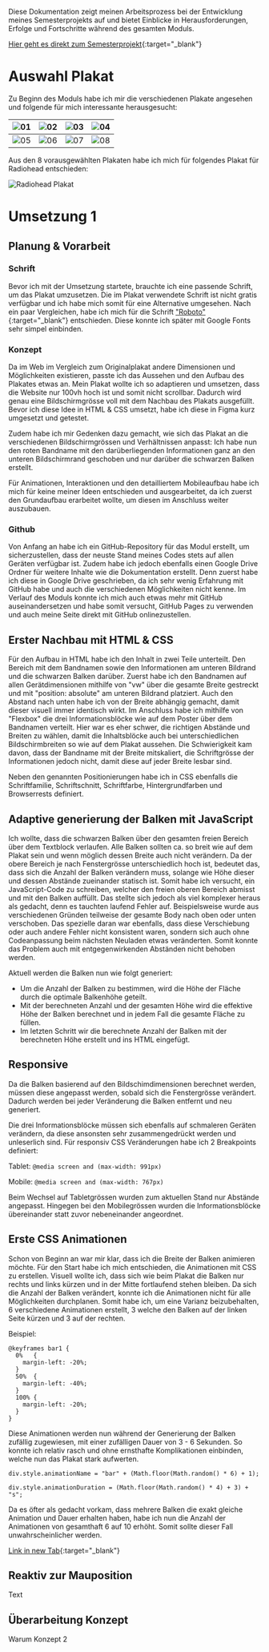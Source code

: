 Diese Dokumentation zeigt meinen Arbeitsprozess bei der Entwicklung meines Semesterprojekts auf und bietet Einblicke in Herausforderungen, Erfolge und Fortschritte während des gesamten Moduls.

[Hier geht es direkt zum Semesterprojekt](radiohead/){:target="_blank"}

# Auswahl Plakat
Zu Beginn des Moduls habe ich mir die verschiedenen Plakate angesehen und folgende für mich interessante herausgesucht:

![01](doku/posters/radiohead.jpeg) | ![02](doku/posters/02.jpg) | ![03](doku/posters/03.jpeg) | ![04](doku/posters/04.jpeg)
------------ | ------------- | ------------- | -------------
![05](doku/posters/05.png) | ![06](doku/posters/06.png) | ![07](doku/posters/07.jpeg) | ![08](doku/posters/08.jpeg)

Aus den 8 vorausgewählten Plakaten habe ich mich für folgendes Plakat für Radiohead entschieden:

![Radiohead Plakat](doku/posters/radiohead.jpeg)

# Umsetzung 1
## Planung & Vorarbeit
### Schrift
Bevor ich mit der Umsetzung startete, brauchte ich eine passende Schrift, um das Plakat umzusetzen. Die im Plakat verwendete Schrift ist nicht gratis verfügbar und ich habe mich somit für eine Alternative umgesehen. Nach ein paar Vergleichen, habe ich mich für die Schrift ["Roboto"](https://fonts.google.com/specimen/Roboto){:target="_blank"} entschieden. Diese konnte ich später mit Google Fonts sehr simpel einbinden.

### Konzept
Da im Web im Vergleich zum Originalplakat andere Dimensionen und Möglichkeiten existieren, passte ich das Aussehen und den Aufbau des Plakates etwas an. Mein Plakat wollte ich so adaptieren und umsetzen, dass die Website nur 100vh hoch ist und somit nicht scrollbar. Dadurch wird genau eine Bildschirmgrösse voll mit dem Nachbau des Plakats ausgefüllt. Bevor ich diese Idee in HTML & CSS umsetzt, habe ich diese in Figma kurz umgesetzt und getestet.

Zudem habe ich mir Gedenken dazu gemacht, wie sich das Plakat an die verschiedenen Bildschirmgrössen und Verhältnissen anpasst: Ich habe nun den roten Bandname mit den darüberliegenden Informationen ganz an den unteren Bildschirmrand geschoben und nur darüber die schwarzen Balken erstellt.

Für Animationen, Interaktionen und den detailliertem Mobileaufbau habe ich mich für keine meiner Ideen entschieden und ausgearbeitet, da ich zuerst den Grundaufbau erarbeitet wollte, um diesen im Anschluss weiter auszubauen.

### Github
Von Anfang an habe ich ein GitHub-Repository für das Modul erstellt, um sicherzustellen, dass der neuste Stand meines Codes stets auf allen Geräten verfügbar ist. Zudem habe ich jedoch ebenfalls einen Google Drive Ordner für weitere Inhalte wie die Dokumentation erstellt. Denn zuerst habe ich diese in Google Drive geschrieben, da ich sehr wenig Erfahrung mit GitHub habe und auch die verschiedenen Möglichkeiten nicht kenne. Im Verlauf des Moduls konnte ich mich auch etwas mehr mit GitHub auseinandersetzen und habe somit versucht, GitHub Pages zu verwenden und auch meine Seite direkt mit GitHub onlinezustellen.

## Erster Nachbau mit HTML & CSS
Für den Aufbau in HTML habe ich den Inhalt in zwei Teile unterteilt. Den Bereich mit dem Bandnamen sowie den Informationen am unteren Bildrand und die schwarzen Balken darüber. Zuerst habe ich den Bandnamen auf allen Gerätdimensionen mithilfe von "vw" über die gesamte Breite gestreckt und mit "position: absolute" am unteren Bildrand platziert. Auch den Abstand nach unten habe ich von der Breite abhängig gemacht, damit dieser visuell immer identisch wirkt. Im Anschluss habe ich mithilfe von "Flexbox" die drei Informationsblöcke wie auf dem Poster über dem Bandnamen verteilt. Hier war es eher schwer, die richtigen Abstände und Breiten zu wählen, damit die Inhaltsblöcke auch bei unterschiedlichen Bildschirmbreiten so wie auf dem Plakat aussehen. Die Schwierigkeit kam davon, dass der Bandname mit der Breite mitskaliert, die Schriftgrösse der Informationen jedoch nicht, damit diese auf jeder Breite lesbar sind.

Neben den genannten Positionierungen habe ich in CSS ebenfalls die Schriftfamilie, Schriftschnitt, Schriftfarbe, Hintergrundfarben und Browserrests definiert.

## Adaptive generierung der Balken mit JavaScript
Ich wollte, dass die schwarzen Balken über den gesamten freien Bereich über dem Textblock verlaufen. Alle Balken sollten ca. so breit wie auf dem Plakat sein und wenn möglich dessen Breite auch nicht verändern. Da der obere Bereich je nach Fenstergrösse unterschiedlich hoch ist, bedeutet das, dass sich die Anzahl der Balken verändern muss, solange wie Höhe dieser und dessen Abstände zueinander statisch ist. Somit habe ich versucht, ein JavaScript-Code zu schreiben, welcher den freien oberen Bereich abmisst und mit den Balken auffüllt. Das stellte sich jedoch als viel komplexer heraus als gedacht, denn es tauchten laufend Fehler auf. Beispielsweise wurde aus verschiedenen Gründen teilweise der gesamte Body nach oben oder unten verschoben. Das spezielle daran war ebenfalls, dass diese Verschiebung oder auch andere Fehler nicht konsistent waren, sondern sich auch ohne Codeanpassung beim nächsten Neuladen etwas veränderten. Somit konnte das Problem auch mit entgegenwirkenden Abständen nicht behoben werden.

Aktuell werden die Balken nun wie folgt generiert:
- Um die Anzahl der Balken zu bestimmen, wird die Höhe der Fläche durch die optimale Balkenhöhe geteilt.
- Mit der berechneten Anzahl und der gesamten Höhe wird die effektive Höhe der Balken berechnet und in jedem Fall die gesamte Fläche zu füllen.
- Im letzten Schritt wir die berechnete Anzahl der Balken mit der berechneten Höhe erstellt und ins HTML eingefügt.

## Responsive
Da die Balken basierend auf den Bildschimdimensionen berechnet werden, müssen diese angepasst werden, sobald sich die Fenstergrösse verändert. Dadurch werden bei jeder Veränderung die Balken entfernt und neu generiert.

Die drei Informationsblöcke müssen sich ebenfalls auf schmaleren Geräten verändern, da diese ansonsten sehr zusammengedrückt werden und unleserlich sind. Für responsiv CSS Veränderungen habe ich 2 Breakpoints definiert:

Tablet:
`@media screen and (max-width: 991px)`

Mobile:
`@media screen and (max-width: 767px)`

Beim Wechsel auf Tabletgrössen wurden zum aktuellen Stand nur Abstände angepasst. Hingegen bei den Mobilegrössen wurden die Informationsblöcke übereinander statt zuvor nebeneinander angeordnet.

## Erste CSS Animationen
Schon von Beginn an war mir klar, dass ich die Breite der Balken animieren möchte. Für den Start habe ich mich entschieden, die Animationen mit CSS zu erstellen. Visuell wollte ich, dass sich wie beim Plakat die Balken nur rechts und links kürzen und in der Mitte fortlaufend stehen bleiben. Da sich die Anzahl der Balken verändert, konnte ich die Animationen nicht für alle Möglichkeiten durchplanen. Somit habe ich, um eine Varianz beizubehalten, 6 verschiedene Animationen erstellt, 3 welche den Balken auf der linken Seite kürzen und 3 auf der rechten.

Beispiel:
```
@keyframes bar1 {
  0%   {
    margin-left: -20%;
  }
  50%  {
    margin-left: -40%;
  }
  100% {
    margin-left: -20%;
  }
}
```

Diese Animationen werden nun während der Generierung der Balken zufällig zugewiesen, mit einer zufälligen Dauer von 3 - 6 Sekunden. So konnte ich relativ rasch und ohne ernsthafte Komplikationen einbinden, welche nun das Plakat stark aufwerten.

`div.style.animationName = "bar" + (Math.floor(Math.random() * 6) + 1);`

`div.style.animationDuration = (Math.floor(Math.random() * 4) + 3) + "s";`

Da es öfter als gedacht vorkam, dass mehrere Balken die exakt gleiche Animation und Dauer erhalten haben, habe ich nun die Anzahl der Animationen von gesamthaft 6 auf 10 erhöht. Somit sollte dieser Fall unwahrscheinlicher werden.

[Link in new Tab](radiohead/){:target="_blank"}

## Reaktiv zur Mauposition

Text

## Überarbeitung Konzept

Warum Konzept 2